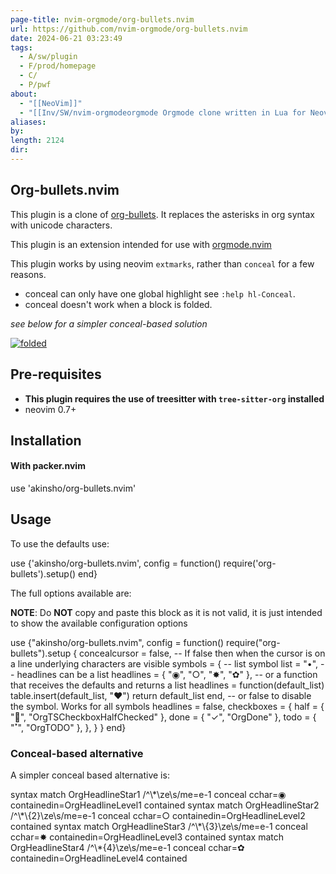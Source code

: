 ```yaml
---
page-title: nvim-orgmode/org-bullets.nvim
url: https://github.com/nvim-orgmode/org-bullets.nvim
date: 2024-06-21 03:23:49
tags:
  - A/sw/plugin
  - F/prod/homepage
  - C/
  - P/pwf
about:
  - "[[NeoVim]]"
  - "[[Inv/SW/nvim-orgmodeorgmode Orgmode clone written in Lua for Neovim 0.9+.|nvim.orgmode]]"
aliases: 
by: 
length: 2124
dir:
---
```


## Org-bullets.nvim

[](https://github.com/nvim-orgmode/org-bullets.nvim#org-bulletsnvim)

This plugin is a clone of [org-bullets](https://github.com/sabof/org-bullets). It replaces the asterisks in org syntax with unicode characters.

This plugin is an extension intended for use with [orgmode.nvim](https://github.com/kristijanhusak/orgmode.nvim)

This plugin works by using neovim `extmarks`, rather than `conceal` for a few reasons.

-   conceal can only have one global highlight see `:help hl-Conceal`.
-   conceal doesn't work when a block is folded.

*see below for a simpler conceal-based solution*

[![folded](https://user-images.githubusercontent.com/22454918/125088455-525df300-e0c5-11eb-9b36-47c238b46971.png)](https://user-images.githubusercontent.com/22454918/125088455-525df300-e0c5-11eb-9b36-47c238b46971.png)

## Pre-requisites

[](https://github.com/nvim-orgmode/org-bullets.nvim#pre-requisites)

-   **This plugin requires the use of treesitter with `tree-sitter-org` installed**
-   neovim 0.7+

## Installation

[](https://github.com/nvim-orgmode/org-bullets.nvim#installation)

#### With packer.nvim

[](https://github.com/nvim-orgmode/org-bullets.nvim#with-packernvim)

use 'akinsho/org-bullets.nvim'

## Usage

[](https://github.com/nvim-orgmode/org-bullets.nvim#usage)

To use the defaults use:

use {'akinsho/org-bullets.nvim', config \= function()
  require('org-bullets').setup()
end}

The full options available are:

**NOTE**: Do **NOT** copy and paste this block as it is not valid, it is just intended to show the available configuration options

use {"akinsho/org-bullets.nvim", config \= function()
  require("org-bullets").setup {
    concealcursor \= false, \-- If false then when the cursor is on a line underlying characters are visible
    symbols \= {
      \-- list symbol
      list \= "•",
      \-- headlines can be a list
      headlines \= { "◉", "○", "✸", "✿" },
      \-- or a function that receives the defaults and returns a list
      headlines \= function(default\_list)
        table.insert(default\_list, "♥")
        return default\_list
      end,
      \-- or false to disable the symbol. Works for all symbols
      headlines \= false,
      checkboxes \= {
        half \= { "", "OrgTSCheckboxHalfChecked" },
        done \= { "✓", "OrgDone" },
        todo \= { "˟", "OrgTODO" },
      },
    }
  }
end}

### Conceal-based alternative

[](https://github.com/nvim-orgmode/org-bullets.nvim#conceal-based-alternative)

A simpler conceal based alternative is:

syntax match OrgHeadlineStar1 /^\\\*\\ze\\s/me\=e\-1 conceal cchar\=◉ containedin\=OrgHeadlineLevel1 contained
syntax match OrgHeadlineStar2 /^\\\*\\{2}\\ze\\s/me\=e\-1 conceal cchar\=○ containedin\=OrgHeadlineLevel2 contained
syntax match OrgHeadlineStar3 /^\\\*\\{3}\\ze\\s/me\=e\-1 conceal cchar\=✸ containedin\=OrgHeadlineLevel3 contained
syntax match OrgHeadlineStar4 /^\\\*{4}\\ze\\s/me\=e\-1 conceal cchar\=✿ containedin\=OrgHeadlineLevel4 contained